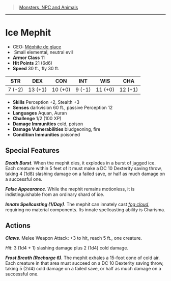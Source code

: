 ﻿---
!Monster
Family: MonsterVO
Type: elemental
Size: Small
Alignment: neutral evil
ArmorClass: 11
HitPoints: 21 (6d6)
Speed: 30 ft., fly 30 ft.
Strength: ' 7 (-2)'
Dexterity: 13 (+1)
Constitution: 10 (+0)
Intelligence: ' 9 (-1)'
Wisdom: 11 (+0)
Charisma: 12 (+1)
Skills: Perception +2, Stealth +3
DamageImmunities: cold, poison
ConditionImmunities: poisoned
Senses: darkvision 60 ft., passive Perception 12
Languages: Aquan, Auran
Challenge: 1/2 (100 XP)
Id: monsters_vo.md#ice-mephit
ParentLink: monsters_vo.md#monsters-npc-and-animals
Name: Ice Mephit
ParentName: Monsters, NPC and Animals
NameLevel: 1
AltName: '[Méphite de glace](hd_monsters_mephite_de_glace.md)'
Attributes: {}
---
> [Monsters, NPC and Animals](srd_monsters.md)

---

# Ice Mephit

- CEO: [Méphite de glace](hd_monsters_mephite_de_glace.md)
-  Small elemental, neutral evil
- **Armor Class** 11
- **Hit Points** 21 (6d6)
- **Speed** 30 ft., fly 30 ft.

|STR|DEX|CON|INT|WIS|CHA|
|---|---|---|---|---|---|
| 7 (-2)|13 (+1)|10 (+0)| 9 (-1)|11 (+0)|12 (+1)|

- **Skills** Perception +2, Stealth +3
- **Senses** darkvision 60 ft., passive Perception 12
- **Languages** Aquan, Auran
- **Challenge** 1/2 (100 XP)
- **Damage Immunities** cold, poison
- **Damage Vulnerabilities** bludgeoning, fire
- **Condition Immunities** poisoned

## Special Features

**_Death Burst_**. When the mephit dies, it explodes in a burst of jagged ice. Each creature within 5 feet of it must make a DC 10 Dexterity saving throw, taking 4 (1d8) slashing damage on a failed save, or half as much damage on a successful one.

**_False Appearance_**. While the mephit remains motionless, it is indistinguishable from an ordinary shard of ice.

**_Innate Spellcasting (1/Day)_**. The mephit can innately cast _[fog cloud](srd_spells_fog_cloud.md)_, requiring no material components. Its innate spellcasting ability is Charisma.

## Actions

**_Claws_**. Melee Weapon Attack: +3 to hit, reach 5 ft., one creature.

_Hit_: 3 (1d4 + 1) slashing damage plus 2 (1d4) cold damage.

**_Frost Breath (Recharge 6)_**. The mephit exhales a 15-foot cone of cold air. Each creature in that area must succeed on a DC 10 Dexterity saving throw, taking 5 (2d4) cold damage on a failed save, or half as much damage on a successful one.

